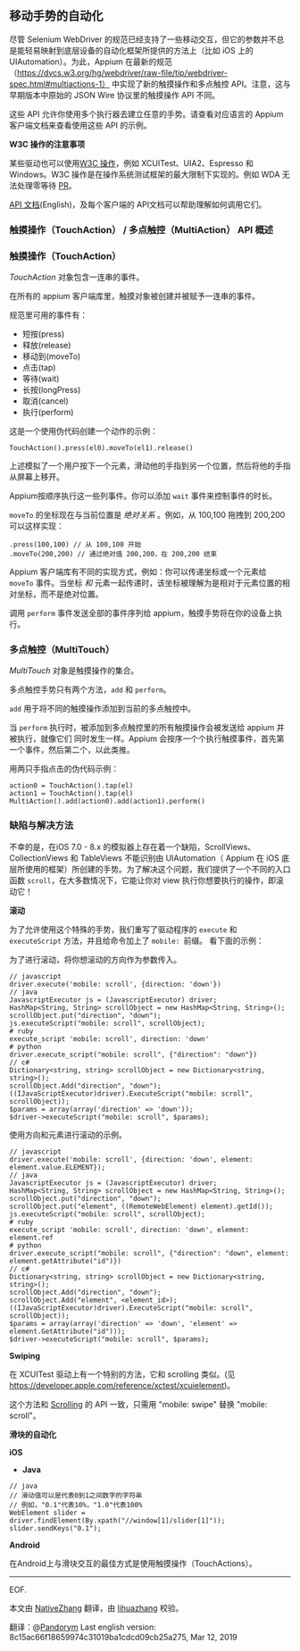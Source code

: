 ## 移动手势的自动化

尽管 Selenium WebDriver 的规范已经支持了一些移动交互，但它的参数并不总是能轻易映射到底层设备的自动化框架所提供的方法上（比如 iOS 上的 UIAutomation）。为此，Appium 在最新的规范（https://dvcs.w3.org/hg/webdriver/raw-file/tip/webdriver-spec.html#multiactions-1） 中实现了新的触摸操作和多点触控 API。注意，这与早期版本中原始的 JSON Wire 协议里的触摸操作 API 不同。

这些 API 允许你使用多个执行器去建立任意的手势。请查看对应语言的 Appium 客户端文档来查看使用这些 API 的示例。

**W3C 操作的注意事项**

某些驱动也可以使用[W3C 操作](https://www.w3.org/TR/webdriver1/#actions)，例如 XCUITest、UIA2、Espresso 和 Windows。W3C 操作是在操作系统测试框架的最大限制下实现的。例如 WDA 无法处理零等待 [PR](https://github.com/appium/appium-xcuitest-driver/pull/753)。

[API 文档](http://appium.io/docs/en/commands/interactions/actions/)(English)，及每个客户端的 API文档可以帮助理解如何调用它们。

### 触摸操作（TouchAction） / 多点触控（MultiAction） API 概述

### 触摸操作（TouchAction）

*TouchAction* 对象包含一连串的事件。

在所有的 appium 客户端库里，触摸对象被创建并被赋予一连串的事件。

规范里可用的事件有：

- 短按(press)
- 释放(release)
- 移动到(moveTo)
- 点击(tap)
- 等待(wait)
- 长按(longPress)
- 取消(cancel)
- 执行(perform)

这是一个使用伪代码创建一个动作的示例：

```
TouchAction().press(el0).moveTo(el1).release()
```

上述模拟了一个用户按下一个元素，滑动他的手指到另一个位置，然后将他的手指从屏幕上移开。

Appium按顺序执行这一些列事件。你可以添加 `wait` 事件来控制事件的时长。

`moveTo` 的坐标现在与当前位置是 *绝对关系* 。例如，从 100,100 拖拽到 200,200 可以这样实现：

```
.press(100,100) // 从 100,100 开始
.moveTo(200,200) // 通过绝对值 200,200，在 200,200 结束
```

Appium 客户端库有不同的实现方式，例如：你可以传递坐标或一个元素给 `moveTo` 事件。当坐标 *和* 元素一起传递时，该坐标被理解为是相对于元素位置的相对坐标，而不是绝对位置。

调用 `perform` 事件发送全部的事件序列给 appium，触摸手势将在你的设备上执行。

### 多点触控（MultiTouch）

*MultiTouch* 对象是触摸操作的集合。

多点触控手势只有两个方法，`add` 和 `perform`。

`add` 用于将不同的触摸操作添加到当前的多点触控中。

当 `perform` 执行时，被添加到多点触控里的所有触摸操作会被发送给 appium 并被执行，就像它们 同时发生一样。Appium 会按序一个个执行触摸事件，首先第一个事件，然后第二个，以此类推。

用两只手指点击的伪代码示例：

```
action0 = TouchAction().tap(el)
action1 = TouchAction().tap(el)
MultiAction().add(action0).add(action1).perform()
```

### 缺陷与解决方法

不幸的是，在iOS 7.0 - 8.x 的模拟器上存在着一个缺陷，ScrollViews、CollectionViews 和 TableViews 不能识别由 UIAutomation（ Appium 在 iOS 底层所使用的框架）所创建的手势。为了解决这个问题，我们提供了一个不同的入口函数 `scroll`，在大多数情况下，它能让你对 view 执行你想要执行的操作，即滚动它！

**滚动**

为了允许使用这个特殊的手势，我们重写了驱动程序的 `execute` 和 `executeScript` 方法，并且给命令加上了 `mobile: `前缀。 看下面的示例：

为了进行滚动，将你想滚动的方向作为参数传入。

```
// javascript
driver.execute('mobile: scroll', {direction: 'down'})
// java
JavascriptExecutor js = (JavascriptExecutor) driver;
HashMap<String, String> scrollObject = new HashMap<String, String>();
scrollObject.put("direction", "down");
js.executeScript("mobile: scroll", scrollObject);
# ruby
execute_script 'mobile: scroll', direction: 'down'
# python
driver.execute_script("mobile: scroll", {"direction": "down"})
// c#
Dictionary<string, string> scrollObject = new Dictionary<string, string>();
scrollObject.Add("direction", "down");
((IJavaScriptExecutor)driver).ExecuteScript("mobile: scroll", scrollObject));
$params = array(array('direction' => 'down'));
$driver->executeScript("mobile: scroll", $params);
```

使用方向和元素进行滚动的示例。

```
// javascript
driver.execute('mobile: scroll', {direction: 'down', element: element.value.ELEMENT});
// java
JavascriptExecutor js = (JavascriptExecutor) driver;
HashMap<String, String> scrollObject = new HashMap<String, String>();
scrollObject.put("direction", "down");
scrollObject.put("element", ((RemoteWebElement) element).getId());
js.executeScript("mobile: scroll", scrollObject);
# ruby
execute_script 'mobile: scroll', direction: 'down', element: element.ref
# python
driver.execute_script("mobile: scroll", {"direction": "down", element: element.getAttribute("id")})
// c#
Dictionary<string, string> scrollObject = new Dictionary<string, string>();
scrollObject.Add("direction", "down");
scrollObject.Add("element", <element_id>);
((IJavaScriptExecutor)driver).ExecuteScript("mobile: scroll", scrollObject));
$params = array(array('direction' => 'down', 'element' => element.GetAttribute("id")));
$driver->executeScript("mobile: scroll", $params);
```

**Swiping**

在 XCUITest 驱动上有一个特别的方法，它和 scrolling 类似。(见 https://developer.apple.com/reference/xctest/xcuielement)。

这个方法和 [Scrolling](https://github.com/appium/appium/blob/master/docs/cn/writing-running-appium/touch-actions.md#scrolling) 的 API 一致，只需用 "mobile: swipe" 替换 "mobile: scroll"。

**滑块的自动化**

**iOS**

- **Java**

```
// java
// 滑动值可以是代表0到1之间数字的字符串
// 例如，"0.1"代表10%，"1.0"代表100%
WebElement slider =  driver.findElement(By.xpath("//window[1]/slider[1]"));
slider.sendKeys("0.1");
```

**Android**

在Android上与滑块交互的最佳方式是使用触摸操作（TouchActions）。

------

EOF.

本文由 [NativeZhang](https://github.com/NativeZhang) 翻译，由 [lihuazhang](https://github.com/lihuazhang) 校验。

翻译：@[Pandorym](https://github.com/Pandorym) Last english version: 8c15ac66f18659974c31019ba1cdcd09cb25a275, Mar 12, 2019